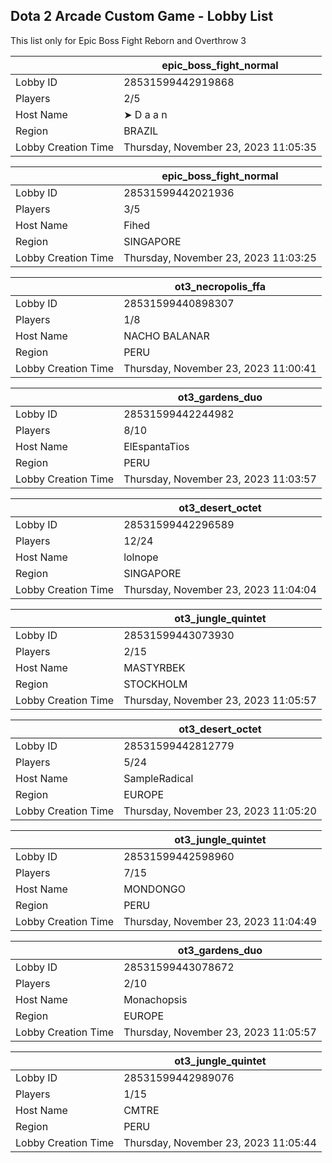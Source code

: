 ## Dota 2 Arcade Custom Game - Lobby List

This list only for Epic Boss Fight Reborn and Overthrow 3

|  | epic_boss_fight_normal |
| ------ | ------ |
| Lobby ID | 28531599442919868 |
| Players | 2/5 |
| Host Name | ➤ D a a n |
| Region | BRAZIL |
| Lobby Creation Time | Thursday, November 23, 2023 11:05:35 |


|  | epic_boss_fight_normal |
| ------ | ------ |
| Lobby ID | 28531599442021936 |
| Players | 3/5 |
| Host Name | Fihed |
| Region | SINGAPORE |
| Lobby Creation Time | Thursday, November 23, 2023 11:03:25 |


|  | ot3_necropolis_ffa |
| ------ | ------ |
| Lobby ID | 28531599440898307 |
| Players | 1/8 |
| Host Name | NACHO BALANAR |
| Region | PERU |
| Lobby Creation Time | Thursday, November 23, 2023 11:00:41 |


|  | ot3_gardens_duo |
| ------ | ------ |
| Lobby ID | 28531599442244982 |
| Players | 8/10 |
| Host Name | ElEspantaTios |
| Region | PERU |
| Lobby Creation Time | Thursday, November 23, 2023 11:03:57 |


|  | ot3_desert_octet |
| ------ | ------ |
| Lobby ID | 28531599442296589 |
| Players | 12/24 |
| Host Name | lolnope |
| Region | SINGAPORE |
| Lobby Creation Time | Thursday, November 23, 2023 11:04:04 |


|  | ot3_jungle_quintet |
| ------ | ------ |
| Lobby ID | 28531599443073930 |
| Players | 2/15 |
| Host Name | MASTYRBEK |
| Region | STOCKHOLM |
| Lobby Creation Time | Thursday, November 23, 2023 11:05:57 |


|  | ot3_desert_octet |
| ------ | ------ |
| Lobby ID | 28531599442812779 |
| Players | 5/24 |
| Host Name | SampleRadical |
| Region | EUROPE |
| Lobby Creation Time | Thursday, November 23, 2023 11:05:20 |


|  | ot3_jungle_quintet |
| ------ | ------ |
| Lobby ID | 28531599442598960 |
| Players | 7/15 |
| Host Name | MONDONGO |
| Region | PERU |
| Lobby Creation Time | Thursday, November 23, 2023 11:04:49 |


|  | ot3_gardens_duo |
| ------ | ------ |
| Lobby ID | 28531599443078672 |
| Players | 2/10 |
| Host Name | Monachopsis |
| Region | EUROPE |
| Lobby Creation Time | Thursday, November 23, 2023 11:05:57 |


|  | ot3_jungle_quintet |
| ------ | ------ |
| Lobby ID | 28531599442989076 |
| Players | 1/15 |
| Host Name | CMTRE |
| Region | PERU |
| Lobby Creation Time | Thursday, November 23, 2023 11:05:44 |


